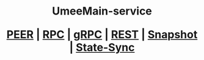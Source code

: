 <h1 align="center"> UmeeMain-service
  
 [PEER](https://github.com/YTWOFUND/Umee-Service/blob/main/Umee-Peer.md)   |   [RPC](https://github.com/YTWOFUND/Umee-Service/blob/main/Umee-RPC.md)   |   [gRPC](https://github.com/YTWOFUND/Umee-Service/blob/main/Umee-gRPC.md)    |   [REST]()    |   [Snapshot]()   |   [State-Sync]()
